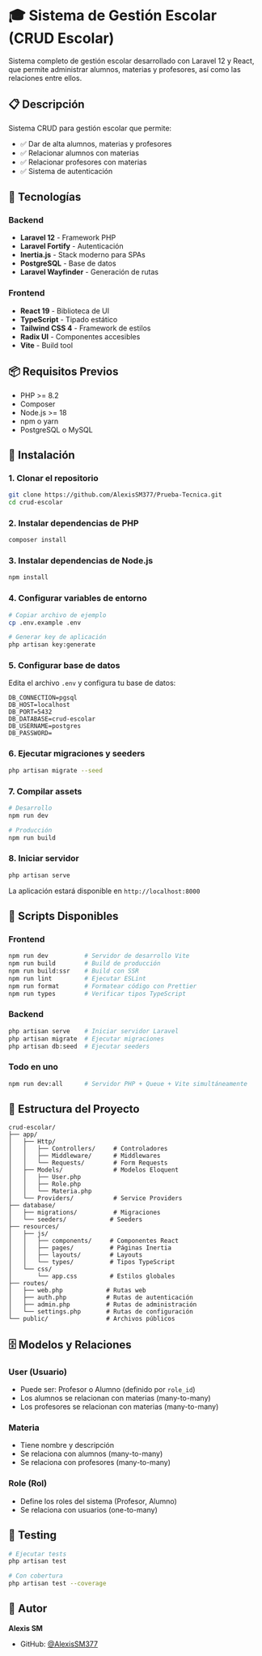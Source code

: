 # 🎓 Sistema de Gestión Escolar (CRUD Escolar)

Sistema completo de gestión escolar desarrollado con Laravel 12 y React, que permite administrar alumnos, materias y profesores, así como las relaciones entre ellos.

## 📋 Descripción

Sistema CRUD para gestión escolar que permite:
- ✅ Dar de alta alumnos, materias y profesores
- ✅ Relacionar alumnos con materias
- ✅ Relacionar profesores con materias
- ✅ Sistema de autenticación


## 🚀 Tecnologías

### Backend
- **Laravel 12** - Framework PHP
- **Laravel Fortify** - Autenticación
- **Inertia.js** - Stack moderno para SPAs
- **PostgreSQL** - Base de datos
- **Laravel Wayfinder** - Generación de rutas

### Frontend
- **React 19** - Biblioteca de UI
- **TypeScript** - Tipado estático
- **Tailwind CSS 4** - Framework de estilos
- **Radix UI** - Componentes accesibles
- **Vite** - Build tool

## 📦 Requisitos Previos

- PHP >= 8.2
- Composer
- Node.js >= 18
- npm o yarn
- PostgreSQL o MySQL

## 🔧 Instalación

### 1. Clonar el repositorio

```bash
git clone https://github.com/AlexisSM377/Prueba-Tecnica.git
cd crud-escolar
```

### 2. Instalar dependencias de PHP

```bash
composer install
```

### 3. Instalar dependencias de Node.js

```bash
npm install
```

### 4. Configurar variables de entorno

```bash
# Copiar archivo de ejemplo
cp .env.example .env

# Generar key de aplicación
php artisan key:generate
```

### 5. Configurar base de datos

Edita el archivo `.env` y configura tu base de datos:

```env
DB_CONNECTION=pgsql
DB_HOST=localhost
DB_PORT=5432
DB_DATABASE=crud-escolar
DB_USERNAME=postgres
DB_PASSWORD=
```

### 6. Ejecutar migraciones y seeders

```bash
php artisan migrate --seed
```

### 7. Compilar assets

```bash
# Desarrollo
npm run dev

# Producción
npm run build
```

### 8. Iniciar servidor

```bash
php artisan serve
```

La aplicación estará disponible en `http://localhost:8000`

## 🎯 Scripts Disponibles

### Frontend
```bash
npm run dev          # Servidor de desarrollo Vite
npm run build        # Build de producción
npm run build:ssr    # Build con SSR
npm run lint         # Ejecutar ESLint
npm run format       # Formatear código con Prettier
npm run types        # Verificar tipos TypeScript
```

### Backend
```bash
php artisan serve    # Iniciar servidor Laravel
php artisan migrate  # Ejecutar migraciones
php artisan db:seed  # Ejecutar seeders
```

### Todo en uno
```bash
npm run dev:all      # Servidor PHP + Queue + Vite simultáneamente
```

## 📁 Estructura del Proyecto

```
crud-escolar/
├── app/
│   ├── Http/
│   │   ├── Controllers/     # Controladores
│   │   ├── Middleware/      # Middlewares
│   │   └── Requests/        # Form Requests
│   ├── Models/              # Modelos Eloquent
│   │   ├── User.php
│   │   ├── Role.php
│   │   └── Materia.php
│   └── Providers/           # Service Providers
├── database/
│   ├── migrations/          # Migraciones
│   └── seeders/            # Seeders
├── resources/
│   ├── js/
│   │   ├── components/     # Componentes React
│   │   ├── pages/          # Páginas Inertia
│   │   ├── layouts/        # Layouts
│   │   └── types/          # Tipos TypeScript
│   └── css/
│       └── app.css         # Estilos globales
├── routes/
│   ├── web.php            # Rutas web
│   ├── auth.php           # Rutas de autenticación
│   ├── admin.php          # Rutas de administración
│   └── settings.php       # Rutas de configuración
└── public/                # Archivos públicos
```

## 🗄️ Modelos y Relaciones

### User (Usuario)
- Puede ser: Profesor o Alumno (definido por `role_id`)
- Los alumnos se relacionan con materias (many-to-many)
- Los profesores se relacionan con materias (many-to-many)

### Materia
- Tiene nombre y descripción
- Se relaciona con alumnos (many-to-many)
- Se relaciona con profesores (many-to-many)

### Role (Rol)
- Define los roles del sistema (Profesor, Alumno)
- Se relaciona con usuarios (one-to-many)


## 🧪 Testing

```bash
# Ejecutar tests
php artisan test

# Con cobertura
php artisan test --coverage
```



## 👤 Autor

**Alexis SM**
- GitHub: [@AlexisSM377](https://github.com/AlexisSM377)

